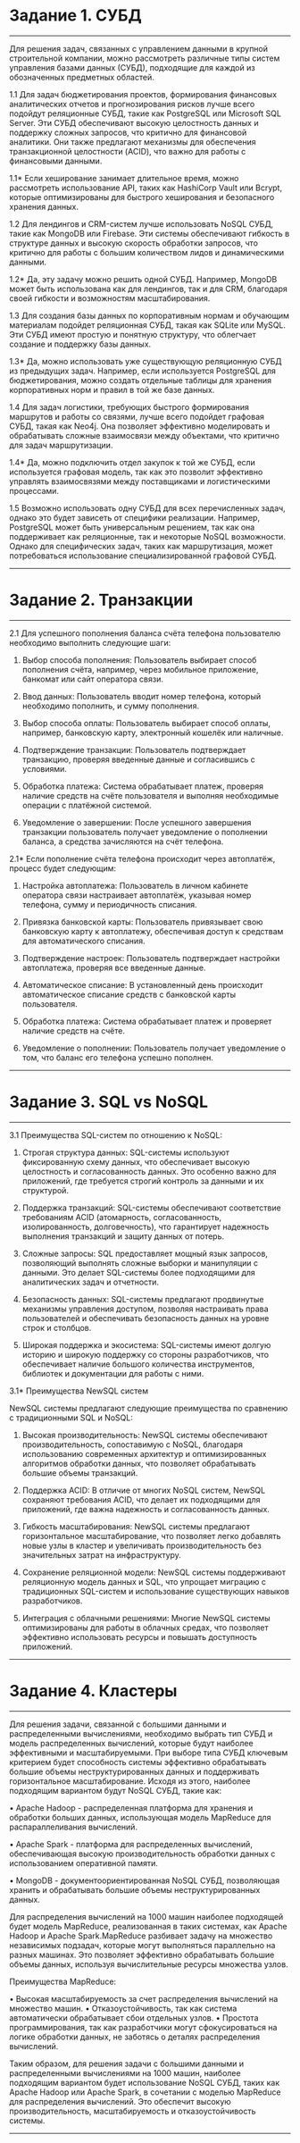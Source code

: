 # Задание 1. СУБД

---

Для решения задач, связанных с управлением данными в крупной строительной компании, можно рассмотреть различные типы систем управления базами данных (СУБД), подходящие для каждой из обозначенных предметных областей.

1.1 Для задач бюджетирования проектов, формирования финансовых аналитических отчетов и прогнозирования рисков лучше всего подойдут реляционные СУБД, такие как PostgreSQL или Microsoft SQL Server. Эти СУБД обеспечивают высокую целостность данных и поддержку сложных запросов, что критично для финансовой аналитики. Они также предлагают механизмы для обеспечения транзакционной целостности (ACID), что важно для работы с финансовыми данными.

1.1* Если хеширование занимает длительное время, можно рассмотреть использование API, таких как HashiCorp Vault или Bcrypt, которые оптимизированы для быстрого хеширования и безопасного хранения данных.

1.2 Для лендингов и CRM-систем лучше использовать NoSQL СУБД, такие как MongoDB или Firebase. Эти системы обеспечивают гибкость в структуре данных и высокую скорость обработки запросов, что критично для работы с большим количеством лидов и динамическими данными.

1.2* Да, эту задачу можно решить одной СУБД. Например, MongoDB может быть использована как для лендингов, так и для CRM, благодаря своей гибкости и возможностям масштабирования.

1.3 Для создания базы данных по корпоративным нормам и обучающим материалам подойдет реляционная СУБД, такая как SQLite или MySQL. Эти СУБД имеют простую и понятную структуру, что облегчает создание и поддержку базы данных.

1.3* Да, можно использовать уже существующую реляционную СУБД из предыдущих задач. Например, если используется PostgreSQL для бюджетирования, можно создать отдельные таблицы для хранения корпоративных норм и правил в той же базе данных.

1.4 Для задач логистики, требующих быстрого формирования маршрутов и работы со связями, лучше всего подойдет графовая СУБД, такая как Neo4j. Она позволяет эффективно моделировать и обрабатывать сложные взаимосвязи между объектами, что критично для задач маршрутизации.

1.4* Да, можно подключить отдел закупок к той же СУБД, если используется графовая модель, так как это позволит эффективно управлять взаимосвязями между поставщиками и логистическими процессами.

1.5 Возможно использовать одну СУБД для всех перечисленных задач, однако это будет зависеть от специфики реализации. Например, PostgreSQL может быть универсальным решением, так как она поддерживает как реляционные, так и некоторые NoSQL возможности. Однако для специфических задач, таких как маршрутизация, может потребоваться использование специализированной графовой СУБД.

---

# Задание 2. Транзакции

---

2.1 Для успешного пополнения баланса счёта телефона пользователю необходимо выполнить следующие шаги:

1.	Выбор способа пополнения: Пользователь выбирает способ пополнения счёта, например, через мобильное приложение, банкомат или сайт оператора связи.
   
2.	Ввод данных: Пользователь вводит номер телефона, который необходимо пополнить, и сумму пополнения.
   
3.	Выбор способа оплаты: Пользователь выбирает способ оплаты, например, банковскую карту, электронный кошелёк или наличные.

4.	Подтверждение транзакции: Пользователь подтверждает транзакцию, проверяя введенные данные и согласившись с условиями.
	
5.	Обработка платежа: Система обрабатывает платеж, проверяя наличие средств на счёте пользователя и выполняя необходимые операции с платёжной системой.
	
6.	Уведомление о завершении: После успешного завершения транзакции пользователь получает уведомление о пополнении баланса, а средства зачисляются на счёт телефона.

2.1* Если пополнение счёта телефона происходит через автоплатёж, процесс будет следующим:
   	
1.	Настройка автоплатежа: Пользователь в личном кабинете оператора связи настраивает автоплатёж, указывая номер телефона, сумму и периодичность списания.
   
2.	Привязка банковской карты: Пользователь привязывает свою банковскую карту к автоплатежу, обеспечивая доступ к средствам для автоматического списания.
   
3.	Подтверждение настроек: Пользователь подтверждает настройки автоплатежа, проверяя все введенные данные.
   
4.	Автоматическое списание: В установленный день происходит автоматическое списание средств с банковской карты пользователя.
   
5.	Обработка платежа: Система обрабатывает платеж и проверяет наличие средств на счёте.
    
6.	Уведомление о пополнении: Пользователь получает уведомление о том, что баланс его телефона успешно пополнен.
	
---

# Задание 3. SQL vs NoSQL

---

3.1 Преимущества SQL-систем по отношению к NoSQL:

1.	Строгая структура данных: SQL-системы используют фиксированную схему данных, что обеспечивает высокую целостность и согласованность данных. Это особенно важно для приложений, где требуется строгий контроль за данными и их структурой.
   
2.	Поддержка транзакций: SQL-системы обеспечивают соответствие требованиям ACID (атомарность, согласованность, изолированность, долговечность), что гарантирует надежность выполнения транзакций и защиту данных от потерь.
   
3.	Сложные запросы: SQL предоставляет мощный язык запросов, позволяющий выполнять сложные выборки и манипуляции с данными. Это делает SQL-системы более подходящими для аналитических задач и отчетности.
	
4.	Безопасность данных: SQL-системы предлагают продвинутые механизмы управления доступом, позволяя настраивать права пользователей и обеспечивать безопасность данных на уровне строк и столбцов.
   
5.	Широкая поддержка и экосистема: SQL-системы имеют долгую историю и широкую поддержку со стороны разработчиков, что обеспечивает наличие большого количества инструментов, библиотек и документации для работы с ними.
    
3.1* Преимущества NewSQL систем
   	
NewSQL системы предлагают следующие преимущества по сравнению с традиционными SQL и NoSQL:

1.	Высокая производительность: NewSQL системы обеспечивают производительность, сопоставимую с NoSQL, благодаря использованию современных архитектур и оптимизированных алгоритмов обработки данных, что позволяет обрабатывать большие объемы транзакций.
   
2.	Поддержка ACID: В отличие от многих NoSQL систем, NewSQL сохраняют требования ACID, что делает их подходящими для приложений, где важна надежность и согласованность данных.
   
3.	Гибкость масштабирования: NewSQL системы предлагают горизонтальное масштабирование, что позволяет легко добавлять новые узлы в кластер и увеличивать производительность без значительных затрат на инфраструктуру.
   
4.	Сохранение реляционной модели: NewSQL системы поддерживают реляционную модель данных и SQL, что упрощает миграцию с традиционных SQL-систем и использование существующих навыков разработчиков.
   
5.	Интеграция с облачными решениями: Многие NewSQL системы оптимизированы для работы в облачных средах, что позволяет эффективно использовать ресурсы и повышать доступность приложений.
   
---

# Задание 4. Кластеры

---

Для решения задачи, связанной с большими данными и распределенными вычислениями, необходимо выбрать тип СУБД и модель распределенных вычислений, которые будут наиболее эффективными и масштабируемыми.
При выборе типа СУБД ключевым критерием будет способность системы эффективно обрабатывать большие объемы неструктурированных данных и поддерживать горизонтальное масштабирование. Исходя из этого, наиболее подходящим вариантом будут NoSQL СУБД, такие как:

•	Apache Hadoop - распределенная платформа для хранения и обработки больших данных, использующая модель MapReduce для распараллеливания вычислений.

•	Apache Spark - платформа для распределенных вычислений, обеспечивающая высокую производительность обработки данных с использованием оперативной памяти.

•	MongoDB - документоориентированная NoSQL СУБД, позволяющая хранить и обрабатывать большие объемы неструктурированных данных.

Для распределения вычислений на 1000 машин наиболее подходящей будет модель MapReduce, реализованная в таких системах, как Apache Hadoop и Apache Spark.MapReduce разбивает задачу на множество независимых подзадач, которые могут выполняться параллельно на разных машинах. Это позволяет эффективно обрабатывать большие объемы данных, используя вычислительные ресурсы множества узлов.

Преимущества MapReduce:

•	Высокая масштабируемость за счет распределения вычислений на множество машин.
•	Отказоустойчивость, так как система автоматически обрабатывает сбои отдельных узлов.
•	Простота программирования, так как разработчики могут сфокусироваться на логике обработки данных, не заботясь о деталях распределения вычислений.

Таким образом, для решения задачи с большими данными и распределенными вычислениями на 1000 машин, наиболее подходящим вариантом будет использование NoSQL СУБД, таких как Apache Hadoop или Apache Spark, в сочетании с моделью MapReduce для распределения вычислений. Это обеспечит высокую производительность, масштабируемость и отказоустойчивость системы.

---
